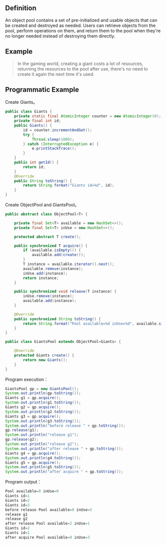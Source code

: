 ## Definition

An object pool contains a set of pre-initialized and usable objects that can be created and destroyed as needed. Users can retrieve objects from the pool, perform operations on them, and return them to the pool when they're no longer needed instead of destroying them directly.

## Example

> In the gaming world, creating a giant costs a lot of resources, returning the resources to the pool after use, there's no need to create it again the next time it's used.

## Programmatic Example

Create Giants。

```java
public class Giants {
    private static final AtomicInteger counter = new AtomicInteger(0);
    private final int id;
    public Giants() {
        id = counter.incrementAndGet();
        try {
            Thread.sleep(1000);
        } catch (InterruptedException e) {
            e.printStackTrace();
        }
    }
    public int getId() {
        return id;
    }
    @Override
    public String toString() {
        return String.format("Giants id=%d", id);
    }
}
```

Create ObjectPool and GiantsPool。

```java
public abstract class ObjectPool<T> {

    private final Set<T> available = new HashSet<>();
    private final Set<T> inUse = new HashSet<>();

    protected abstract T create();

    public synchronized T acquire() {
        if (available.isEmpty()) {
            available.add(create());
        }
        T instance = available.iterator().next();
        available.remove(instance);
        inUse.add(instance);
        return instance;
    }

    public synchronized void release(T instance) {
        inUse.remove(instance);
        available.add(instance);
    }

    @Override
    public synchronized String toString() {
        return String.format("Pool available=%d inUse=%d", available.size(), inUse.size());
    }
}

public class GiantsPool extends ObjectPool<Giants> {

    @Override
    protected Giants create() {
        return new Giants();
    }
}
```

Program execution：

```java
GiantsPool gp = new GiantsPool();
System.out.println(gp.toString());
Giants g1 = gp.acquire();
System.out.println(g1.toString());
Giants g2 = gp.acquire();
System.out.println(g2.toString());
Giants g3 = gp.acquire();
System.out.println(g3.toString());
System.out.println("before release " + gp.toString());
gp.release(g1);
System.out.println("release g1");
gp.release(g2);
System.out.println("release g2");
System.out.println("after release " + gp.toString());
Giants g4 = gp.acquire();
System.out.println(g4.toString());
Giants g5 = gp.acquire();
System.out.println(g5.toString());
System.out.println("after acquire " + gp.toString());
```

Program output：

```java
Pool available=0 inUse=0
Giants id=1
Giants id=2
Giants id=3
before release Pool available=0 inUse=3
release g1
release g2
after release Pool available=2 inUse=1
Giants id=2
Giants id=1
after acquire Pool available=0 inUse=3
```
